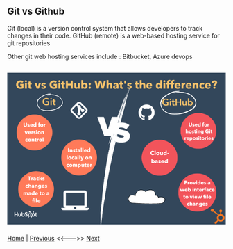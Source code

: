 
## Git vs Github

Git (local) is a version control system that allows developers to track changes in their code. 
GitHub (remote) is a web-based hosting service for git repositories

Other git web hosting services include : Bitbucket, Azure devops

![git vs github](/docs/images/git_vs_github.webp)
---
[Home](/README.md) | [Previous](/page1.md) <<--->> [Next](/page3.md)
